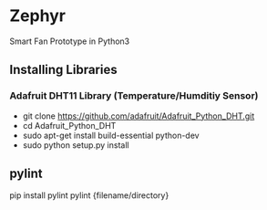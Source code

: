 # Zephyr
Smart Fan Prototype in Python3

## Installing Libraries
### Adafruit DHT11 Library (Temperature/Humditiy Sensor)
- git clone https://github.com/adafruit/Adafruit_Python_DHT.git
- cd Adafruit_Python_DHT
- sudo apt-get install build-essential python-dev
- sudo python setup.py install

## pylint
pip install pylint
pylint {filename/directory}

